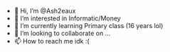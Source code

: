 - 👋 Hi, I’m @Ash2eaux
- 👀 I’m interested in Informatic/Money
- 🌱 I’m currently learning Primary class (16 years lol)
- 💞️ I’m looking to collaborate on ...
- 📫 How to reach me idk :(

<!---
Ash2eaux/Ash2eaux is a ✨ special ✨ repository because its `README.md` (this file) appears on your GitHub profile.
You can click the Preview link to take a look at your changes.
--->
